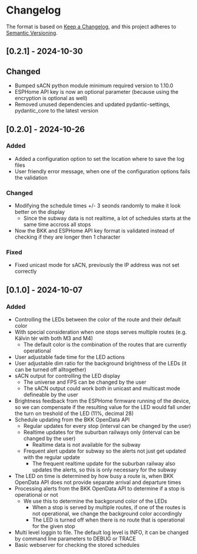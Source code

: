 # Changelog

The format is based on [Keep a Changelog](https://keepachangelog.com/en/1.1.0/),
and this project adheres to [Semantic Versioning](https://semver.org/spec/v2.0.0.html).

## [0.2.1] - 2024-10-30

## Changed

- Bumped sACN python module minimum required version to 1.10.0
- ESPHome API key is now an optional parameter (because using the encryption is optional as well)
- Removed unused dependencies and updated pydantic-settings, pydantic_core to the latest version

## [0.2.0] - 2024-10-26

### Added

- Added a configuration option to set the location where to save the log files
- User friendly error message, when one of the configuration options fails the validation

### Changed

- Modifying the schedule times +/- 3 seonds randomly to make it look better on the display
  - Since the subway data is not realtime, a lot of schedules starts at the same time accross all stops
- Now the BKK and ESPHome API key format is validated instead of checking if they are longer then 1 character

### Fixed 

- Fixed unicast mode for sACN, previously the IP address was not set correctly

## [0.1.0] - 2024-10-07

### Added

- Controlling the LEDs between the color of the route and their default color
- With special consideration when one stops serves multiple routes (e.g. Kálvin tér with both M3 and M4)
    - The default color is the combination of the routes that are currently operational
- User adjustable fade time for the LED actions
- User adjustable dim ratio for the background brightness of the LEDs (it can be turned off alltogether)
- sACN output for controlling the LED display
    - The universe and FPS can be changed by the user
    - The sACN output could work both in unicast and multicast mode defineable by the user
- Brightness feedback from the ESPHome firmware running of the device, so we can compensate
if the resulting value for the LED would fall under the turn on treshold of the LED (11%, decimal 28)
- Schedule updating from the BKK OpenData API
    - Regular updates for every stop (interval can be changed by the user)
    - Realtime updates for the suburban railways only (interval can be changed by the user)
        - Realtime data is not available for the subway
    - Frequent alert update for subway so the alerts not just get updated with the regular update
        - The frequent realtime update for the suburban railway also updates the alerts, so this is only necessary for the subway
- The LED on time is determined by how busy a route is, when BKK OpenData API does not provide separate arrival and departure times
- Processing alerts from the BKK OpenData API to determine if a stop is operational or not
    - We use this to determine the backgorund color of the LEDs
        - When a stop is served by multiple routes, if one of the routes is not operational, we change the background color accordingly
        - The LED is turned off when there is no route that is operational for the given stop
- Multi level loggin to file. The default log level is INFO, it can be changed by command line parameters to DEBUG or TRACE
- Basic webserver for checking the stored schedules
